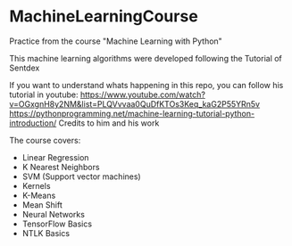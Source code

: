 # MachineLearningCourse
Practice from the course "Machine Learning with Python"

This machine learning algorithms were developed following the Tutorial of Sentdex

If you want to understand whats happening in this repo, you can follow his tutorial in youtube:
https://www.youtube.com/watch?v=OGxgnH8y2NM&list=PLQVvvaa0QuDfKTOs3Keq_kaG2P55YRn5v
https://pythonprogramming.net/machine-learning-tutorial-python-introduction/
Credits to him and his work

The course covers:
  - Linear Regression
  - K Nearest Neighbors
  - SVM (Support vector machines)
  - Kernels
  - K-Means
  - Mean Shift
  - Neural Networks
  - TensorFlow Basics
  - NTLK Basics

